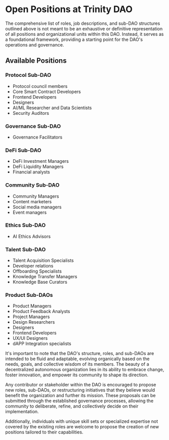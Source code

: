 # Open Positions at Trinity DAO

The comprehensive list of roles, job descriptions, and sub-DAO structures outlined above is not meant to be an exhaustive or definitive representation of all positions and organizational units within this DAO. Instead, it serves as a foundational framework, providing a starting point for the DAO's operations and governance.

## Available Positions

### Protocol Sub-DAO
- Protocol council members
- Core Smart Contract Developers
- Frontend Developers
- Designers
- AI/ML Researcher and Data Scientists
- Security Auditors

### Governance Sub-DAO
- Governance Facilitators

### DeFi Sub-DAO
- DeFi Investment Managers
- DeFi Liquidity Managers
- Financial analysts

### Community Sub-DAO
- Community Managers
- Content marketers
- Social media managers
- Event managers

### Ethics Sub-DAO
- AI Ethics Advisors

### Talent Sub-DAO
- Talent Acquisition Specialists
- Developer relations
- Offboarding Specialists
- Knowledge Transfer Managers
- Knowledge Base Curators

### Product Sub-DAOs
- Product Managers
- Product Feedback Analysts
- Project Managers
- Design Researchers
- Designers
- Frontend Developers
- UX/UI Designers
- dAPP Integration specialists

It's important to note that the DAO's structure, roles, and sub-DAOs are intended to be fluid and adaptable, evolving organically based on the needs, goals, and collective wisdom of its members. The beauty of a decentralized autonomous organization lies in its ability to embrace change, foster innovation, and empower its community to shape its direction.

Any contributor or stakeholder within the DAO is encouraged to propose new roles, sub-DAOs, or restructuring initiatives that they believe would benefit the organization and further its mission. These proposals can be submitted through the established governance processes, allowing the community to deliberate, refine, and collectively decide on their implementation.

Additionally, individuals with unique skill sets or specialized expertise not covered by the existing roles are welcome to propose the creation of new positions tailored to their capabilities.
